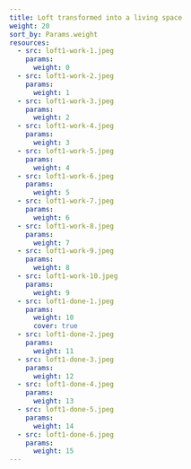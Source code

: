 ```yaml
---
title: Loft transformed into a living space
weight: 20
sort_by: Params.weight
resources:
  - src: loft1-work-1.jpeg
    params:
      weight: 0
  - src: loft1-work-2.jpeg
    params:
      weight: 1
  - src: loft1-work-3.jpeg
    params:
      weight: 2
  - src: loft1-work-4.jpeg
    params:
      weight: 3
  - src: loft1-work-5.jpeg
    params:
      weight: 4
  - src: loft1-work-6.jpeg
    params:
      weight: 5
  - src: loft1-work-7.jpeg
    params:
      weight: 6
  - src: loft1-work-8.jpeg
    params:
      weight: 7
  - src: loft1-work-9.jpeg
    params:
      weight: 8
  - src: loft1-work-10.jpeg
    params:
      weight: 9
  - src: loft1-done-1.jpeg
    params:
      weight: 10
      cover: true
  - src: loft1-done-2.jpeg
    params:
      weight: 11
  - src: loft1-done-3.jpeg
    params:
      weight: 12
  - src: loft1-done-4.jpeg
    params:
      weight: 13
  - src: loft1-done-5.jpeg
    params:
      weight: 14
  - src: loft1-done-6.jpeg
    params:
      weight: 15
---
```

